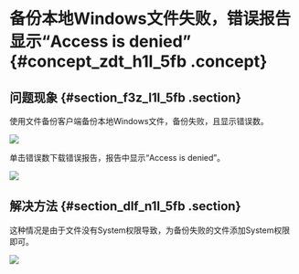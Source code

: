 # 备份本地Windows文件失败，错误报告显示“Access is denied” {#concept_zdt_h1l_5fb .concept}

## 问题现象 {#section_f3z_l1l_5fb .section}

使用文件备份客户端备份本地Windows文件，备份失败，且显示错误数。

![](http://static-aliyun-doc.oss-cn-hangzhou.aliyuncs.com/assets/img/63430/156471628831898_zh-CN.png)

单击错误数下载错误报告，报告中显示“Access is denied”。

![](http://static-aliyun-doc.oss-cn-hangzhou.aliyuncs.com/assets/img/63430/156471628831899_zh-CN.png)

## 解决方法 {#section_dlf_n1l_5fb .section}

这种情况是由于文件没有System权限导致，为备份失败的文件添加System权限即可。

![](http://static-aliyun-doc.oss-cn-hangzhou.aliyuncs.com/assets/img/63430/156471628831901_zh-CN.png)

